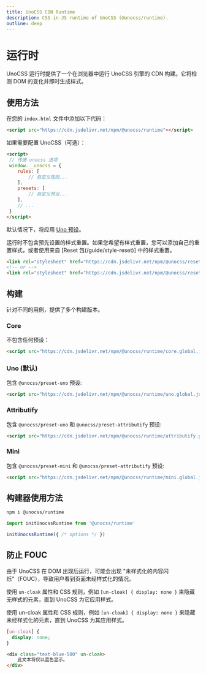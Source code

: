 ```yaml
---
title: UnoCSS CDN Runtime
description: CSS-in-JS runtime of UnoCSS (@unocss/runtime).
outline: deep
---
```


# 运行时

UnoCSS 运行时提供了一个在浏览器中运行 UnoCSS 引擎的 CDN 构建。它将检测 DOM 的变化并即时生成样式。

## 使用方法

在您的 `index.html` 文件中添加以下代码：


```html
<script src="https://cdn.jsdelivr.net/npm/@unocss/runtime"></script>
```

如果需要配置 UnoCSS（可选）：

```html
<script>
 // 传递 unocss 选项
 window.__unocss = {
    rules: [
        // 自定义规则...
    ],
    presets: [
        // 自定义预设...
    ],
    // ...
 }
</script>

```
默认情况下，将应用 [Uno 预设](/presets/uno)。

运行时不包含预先设置的样式重置。如果您希望有样式重置，您可以添加自己的重置样式，或者使用来自 [Reset 包(/guide/style-reset)] 中的样式重置。

```html
<link rel="stylesheet" href="https://cdn.jsdelivr.net/npm/@unocss/reset/normalize.min.css">
<!-- or -->
<link rel="stylesheet" href="https://cdn.jsdelivr.net/npm/@unocss/reset/tailwind.min.css">
```

## 构建

针对不同的用例，提供了多个构建版本。

### Core

不包含任何预设：

```html
<script src="https://cdn.jsdelivr.net/npm/@unocss/runtime/core.global.js"></script>
```

### Uno (默认)

包含 `@unocss/preset-uno` 预设:

```html
<script src="https://cdn.jsdelivr.net/npm/@unocss/runtime/uno.global.js"></script>
```

### Attributify

包含 `@unocss/preset-uno` 和 `@unocss/preset-attributify` 预设:

```html
<script src="https://cdn.jsdelivr.net/npm/@unocss/runtime/attributify.global.js"></script>
```

### Mini

包含 `@unocss/preset-mini` 和 `@unocss/preset-attributify` 预设:

```html
<script src="https://cdn.jsdelivr.net/npm/@unocss/runtime/mini.global.js"></script>
```

## 构建器使用方法

```bash
npm i @unocss/runtime
```

```ts
import initUnocssRuntime from '@unocss/runtime'

initUnocssRuntime({ /* options */ })
```

## 防止 FOUC

由于 UnoCSS 在 DOM 出现后运行，可能会出现 "未样式化的内容闪烁"（FOUC），导致用户看到页面未经样式化的情况。

使用 `un-cloak` 属性和 CSS 规则，例如 `[un-cloak] { display: none }` 来隐藏无样式的元素，直到 UnoCSS 为它应用样式。

使用 un-cloak 属性和 CSS 规则，例如 `[un-cloak] { display: none }` 来隐藏未经样式化的元素，直到 UnoCSS 为其应用样式。

```css
[un-cloak] {
  display: none;
}
```

```html
<div class="text-blue-500" un-cloak>
    此文本将仅以蓝色显示。
</div>
```
